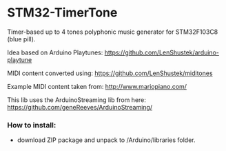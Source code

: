 # STM32-TimerTone


Timer-based up to 4 tones polyphonic music generator for STM32F103C8 (blue pill).

Idea based on Arduino Playtunes: https://github.com/LenShustek/arduino-playtune

MIDI content converted using: https://github.com/LenShustek/miditones

Example MIDI content taken from: http://www.mariopiano.com/

This lib uses the ArduinoStreaming lib from here: https://github.com/geneReeves/ArduinoStreaming/


### How to install:

- download ZIP package and unpack to /Arduino/libraries folder.


